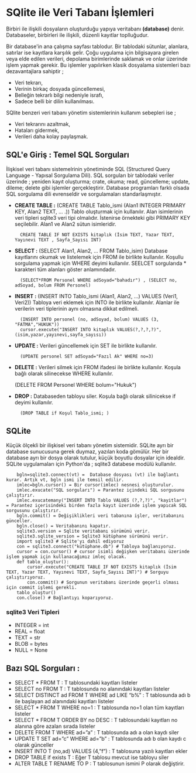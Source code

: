 # SQlite ile Veri Tabanı İşlemleri
Birbiri ile ilişkili dosyaların oluşturduğu yapıya veritabanı **(database)** denir. Databaseler, birbirleri ile ilişkili, düzenli kayıtlar toplluğudur.

Bir database'in ana çalışma sayfası tablodur. Bir tablodaki sütunlar, alanlara, satırlar ise kayıtlara karşılık gelir. Çoğu uygulama için bilgisayara girelen veya elde edilen verileri, depolama birimlerinde saklamak ve onlar üzerinde işlem yapmak gerekir. Bu işlemler yapılırken klasik dosyalama sistemleri bazı dezavantajlara sahiptir ; 
- Veri tekrarı, 
- Verinin birkaç dosyada güncellemesi, 
- Belleğin tekrarlı bilgi nedeniyle israfı, 
- Sadece belli bir dilin kullanılması. 

SQlite benzeri veri tabanı yönetim sistemlerinin kullanım sebepleri ise ; 
*	Veri tekrarını azaltmak, 
*	Hataları gidermek, 
*	Verileri daha kolay paylaşmak.

## SQL'e Giriş : Temel SQL Sorguları 
İlişkisel veri tabanı sistemelrinin yönetiminde SQL (Structured Query Language - Yapısal Sorgulama Dili). SQL sorguları bir tablodaki veriler üzerinde ; yeniden kayıt oluşturma; crate, okuma; read, güncelleme; update, dileme; delete gibi işlemler gerçekleştirir. Database programları farklı olsada SQL sorgulama dili evrenseldir ve sorgulamaları standarlaşmıştır.

* **CREATE TABLE :** (CREATE TABLE Tablo_ismi (Alan1 INTEGER PRIMARY KEY, Alan2 TEXT, ... .)) Tablo oluşturmak için kullanılır. Alan isimlerinin veri tipleri sqlite3 veri tipi olmalıdır. İstenirse örnekteki gibi PRIMARY KEY seçilebilir. Alan1 ve Alan2 sütun isimleridir.

        CREATE TABLE IF NOT EXISTS kitaplık (İsim TEXT, Yazar TEXT, Yayınevi TEXT , Sayfa_Sayısı INT) 

* **SELECT :** (SELECT Alan1, Alan2, ... FROM Tablo_isim) Database kayıtlarını okumak ve listelemek için FROM ile birlikte kullanılır. Koşullu sorgulama yapmak için WHERE deyimi kullanılır. SEELCET sorgularıda * karakteri tüm alanları göster anlamındadır. 

        (SELECT*FROM Personel WHERE adSoyad="bahadır") , (SELECT no, adSoyad, bolum FROM Personel)

* **INSERT :** (INSERT INTO Tablo_ismi (Alan1, Alan2, ...) VALUES (Veri1, Veri2)) Tabloya veri eklemek için INTO ile birlikte kullanılır. Alanlar ile verilerin veri tiplerinin aynı olmasına dikkat edilmeli. 

        (INSERT INTO personel (no, adSoyad, bolum) VALUES (3, "FATMA","HUKUK"))
        cursor.execute("INSERT INTO kitaplık VALUES(?,?,?,?)",(isim,yazar,yayınevi,sayfa_sayısı))

* **UPDATE :** Verileri güncellemek için SET ile birlikte kullanılır. 

        (UPDATE personel SET adSoyad="Fazıl Ak" WHERE no=3)

* **DELETE :** Verileri silmek için FROM ifadesi ile birlikte kullanılır. Koşula bağlı olarak silinecekse WHERE kullanılır. 

    (DELETE FROM Personel WHERE bolum="Hukuk")

* **DROP :** Databaseden tabloyu siler. Koşula bağlı olarak silinicekse if deyimi kullanılır. 

        (DROP TABLE if Koşul Tablo_ismi; )

## SQLite  
Küçük ölçekli bir ilişkisel veri tabanı yönetim sistemidir. SQLite ayrı bir database sunucusuna gerek duymaz, yazılan koda gömülür. Her bir database ayrı bir dosya olarak tutulur, küçük boyutlu dosyalar için idealdir. SQLite uygulamaları için Python'da ; sqlite3 databese modülü kullanılır.

        bgln=sqlite3.connect(vt) =  Database dosyası (vt) ile bağlantı kurar. Artık vt, bgln ismi ile temsil edilir.
        imlec=bgln.cursor() = Bir cursor(imlec) nesnesi oluşturulur.
        imlec.exucate("SQL sorguları") = Parantez içindeki SQL sorgusunu çalıştırır.
        imlec.exucatemany("INSERT INTO Tablo VALUES (?,?,?)", "kayitlar") = Parantez içerisindeki birden fazla kayıt üzerinde işlem yapıcak SQL sorgusunu çalıştırır.
        bgln.commit() = Değişiklikleri veri tabanına işler, veritabanını günceller.
        bgln.close() = Veritabanını kapatır.
        sqlite3.version = Sqlite veritabanı sürümünü verir.
        sqlite3.sqlite_version = Sqlite3 kütüphane sürümünü verir.
        import sqlite3 # Sqlite'yı dahil ediyoruz
        con = sqlite3.connect("kütüphane.db") # Tabloya bağlanıyoruz.
        cursor = con.cursor() # cursor isimli değişken veritabanı üzerinde işlem yapmak için kullanacağımız imleç olacak.
        def tablo_oluştur():
            cursor.execute("CREATE TABLE IF NOT EXISTS kitaplık (İsim TEXT, Yazar TEXT, Yayınevi TEXT, Sayfa_Sayısı INT)") # Sorguyu çalıştırıyoruz.
            con.commit() # Sorgunun veritabanı üzerinde geçerli olması için commit işlemi gerekli.
        tablo_oluştur()
        con.close() # Bağlantıyı koparıyoruz.

### sqlite3 Veri Tipleri 

*	INTEGER = int
*	REAL = float
*	TEXT = str
*	BLOB = bytes
*	NULL = None

## Bazı SQL Sorguları :

*	SELECT * FROM T : T tablosundaki kayıtları listeler
*	SELECT no FROM T : T tablosunda no alanındaki kayıtları listeler
*	SELECT DISTINCT ad FROM T WHERE ad LIKE “b%” : T tablosunda adı b ile başlayan ad alanındaki kayıtları listeler
*	SELECT * FROM T WHERE no=1 : T tablosunda no=1 olan tüm kayıtları listeler
*	SELECT * FROM T ORDER BY no DESC : T tablosundaki kayıtları no alanına göre azalan sırada listeler
*	DELETE FROM T WHERE ad=”a” : T tablosunda adı a olan kaydı siler
*	UPDATE T SET ad=”c” WHERE ad=”b” : T tablosunda adı b olan kaydı c olarak günceller
*	INSERT INTO T (no,ad) VALUES (4,”f”) : T tablosuna yazılı kayıtları ekler
*	DROP TABLE if exists T : Eğer T tablosu mevcut ise tabloyu siler
*	ALTER TABLE T RENAME TO P : T tablosunun ismini P olarak değiştirir.
